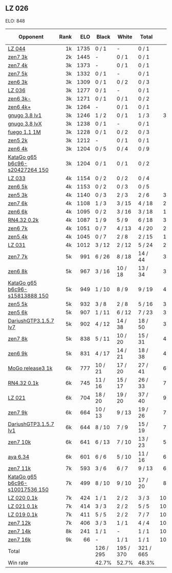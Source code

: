 ## LZ 026 ##

ELO: 848

Opponent | Rank | ELO | Black | White | Total | Win rate
---------|-----:|----:|-------|-------|-------|-------:
[LZ 044](LZ%20044.md) | 1k | 1735 | 0 / 1 | - | 0 / 1 | 0.0%
[zen7 3k](zen7%203k.md) | 2k | 1445 | - | 0 / 1 | 0 / 1 | 0.0%
[zen7 4k](zen7%204k.md) | 3k | 1373 | - | 0 / 1 | 0 / 1 | 0.0%
[zen7 5k](zen7%205k.md) | 3k | 1332 | 0 / 1 | - | 0 / 1 | 0.0%
[zen6 3k](zen6%203k.md) | 3k | 1309 | 0 / 1 | 0 / 2 | 0 / 3 | 0.0%
[LZ 036](LZ%20036.md) | 3k | 1277 | 0 / 1 | - | 0 / 1 | 0.0%
[zen6 3k-](zen6%203k-.md) | 3k | 1271 | 0 / 1 | 0 / 1 | 0 / 2 | 0.0%
[zen6 4k+](zen6%204k+.md) | 3k | 1264 | - | 0 / 1 | 0 / 1 | 0.0%
[gnugo 3.8 lv1](gnugo%203.8%20lv1.md) | 3k | 1246 | 1 / 2 | 0 / 1 | 1 / 3 | 33.3%
[gnugo 3.8 lvX](gnugo%203.8%20lvX.md) | 3k | 1238 | 0 / 1 | - | 0 / 1 | 0.0%
[fuego 1.1 1M](fuego%201.1%201M.md) | 3k | 1228 | 0 / 1 | 0 / 2 | 0 / 3 | 0.0%
[zen5 2k](zen5%202k.md) | 3k | 1212 | - | 0 / 1 | 0 / 1 | 0.0%
[zen6 4k](zen6%204k.md) | 3k | 1204 | 0 / 5 | 0 / 4 | 0 / 9 | 0.0%
[KataGo g65 b6c96-s20427264 150](KataGo%20g65%20b6c96-s20427264%20150.md) | 3k | 1204 | 0 / 1 | 0 / 1 | 0 / 2 | 0.0%
[LZ 033](LZ%20033.md) | 4k | 1154 | 0 / 2 | 0 / 2 | 0 / 4 | 0.0%
[zen6 5k](zen6%205k.md) | 4k | 1153 | 0 / 2 | 0 / 3 | 0 / 5 | 0.0%
[zen5 3k](zen5%203k.md) | 4k | 1140 | 0 / 3 | 2 / 3 | 2 / 6 | 33.3%
[zen7 6k](zen7%206k.md) | 4k | 1108 | 1 / 3 | 3 / 15 | 4 / 18 | 22.2%
[zen6 6k](zen6%206k.md) | 4k | 1095 | 0 / 2 | 3 / 16 | 3 / 18 | 16.7%
[RN4.32 0.2k](RN4.32%200.2k.md) | 4k | 1087 | 1 / 9 | 5 / 9 | 6 / 18 | 33.3%
[zen6 7k](zen6%207k.md) | 4k | 1051 | 0 / 7 | 4 / 13 | 4 / 20 | 20.0%
[zen5 4k](zen5%204k.md) | 4k | 1045 | 0 / 7 | 2 / 8 | 2 / 15 | 13.3%
[LZ 031](LZ%20031.md) | 4k | 1012 | 3 / 12 | 2 / 12 | 5 / 24 | 20.8%
[zen7 7k](zen7%207k.md) | 5k | 991 | 6 / 26 | 8 / 18 | 14 / 44 | 31.8%
[zen6 8k](zen6%208k.md) | 5k | 967 | 3 / 16 | 10 / 18 | 13 / 34 | 38.2%
[KataGo g65 b6c96-s15813888 150](KataGo%20g65%20b6c96-s15813888%20150.md) | 5k | 949 | 1 / 10 | 8 / 9 | 9 / 19 | 47.4%
[zen5 5k](zen5%205k.md) | 5k | 932 | 3 / 8 | 2 / 8 | 5 / 16 | 31.3%
[zen5 6k](zen5%206k.md) | 5k | 907 | 1 / 11 | 6 / 12 | 7 / 23 | 30.4%
[DariushGTP3.1.5.7 lv7](DariushGTP3.1.5.7%20lv7.md) | 5k | 902 | 4 / 12 | 14 / 38 | 18 / 50 | 36.0%
[zen7 8k](zen7%208k.md) | 5k | 838 | 5 / 11 | 10 / 20 | 15 / 31 | 48.4%
[zen6 9k](zen6%209k.md) | 5k | 831 | 4 / 17 | 14 / 21 | 18 / 38 | 47.4%
[MoGo release3 1k](MoGo%20release3%201k.md) | 6k | 777 | 10 / 21 | 17 / 20 | 27 / 41 | 65.9%
[RN4.32 0.1k](RN4.32%200.1k.md) | 6k | 745 | 11 / 16 | 15 / 17 | 26 / 33 | 78.8%
[LZ 021](LZ%20021.md) | 6k | 704 | 18 / 20 | 19 / 20 | 37 / 40 | 92.5%
[zen7 9k](zen7%209k.md) | 6k | 664 | 10 / 13 | 9 / 13 | 19 / 26 | 73.1%
[DariushGTP3.1.5.7 lv1](DariushGTP3.1.5.7%20lv1.md) | 6k | 644 | 8 / 10 | 7 / 9 | 15 / 19 | 78.9%
[zen7 10k](zen7%2010k.md) | 6k | 641 | 6 / 13 | 7 / 10 | 13 / 23 | 56.5%
[aya 6.34](aya%206.34.md) | 6k | 601 | 6 / 6 | 5 / 10 | 11 / 16 | 68.8%
[zen7 11k](zen7%2011k.md) | 7k | 593 | 3 / 6 | 6 / 7 | 9 / 13 | 69.2%
[KataGo g65 b6c96-s10017536 150](KataGo%20g65%20b6c96-s10017536%20150.md) | 7k | 499 | 8 / 10 | 9 / 10 | 17 / 20 | 85.0%
[LZ 020 0.1k](LZ%20020%200.1k.md) | 7k | 424 | 1 / 1 | 2 / 2 | 3 / 3 | 100.0%
[LZ 021 0.1k](LZ%20021%200.1k.md) | 7k | 414 | 3 / 3 | 2 / 2 | 5 / 5 | 100.0%
[LZ 019 0.1k](LZ%20019%200.1k.md) | 7k | 411 | 5 / 5 | 2 / 2 | 7 / 7 | 100.0%
[zen7 12k](zen7%2012k.md) | 7k | 406 | 3 / 3 | 1 / 1 | 4 / 4 | 100.0%
[zen7 14k](zen7%2014k.md) | 8k | 241 | 1 / 1 | - | 1 / 1 | 100.0%
[zen7 16k](zen7%2016k.md) | 9k | 66 | - | 1 / 1 | 1 / 1 | 100.0%
Total | | | 126 / 295 | 195 / 370 | 321 / 665 | 
Win rate| | | 42.7% | 52.7% | 48.3% | 
